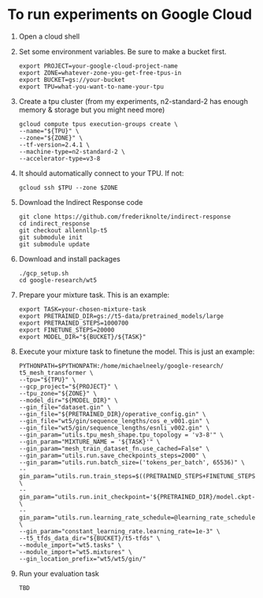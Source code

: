 # To run experiments on Google Cloud

1. Open a cloud shell

2. Set some environment variables. Be sure to make a bucket first.

    ```shell
    export PROJECT=your-google-cloud-project-name
    export ZONE=whatever-zone-you-get-free-tpus-in
    export BUCKET=gs://your-bucket
    export TPU=what-you-want-to-name-your-tpu
    ```

3. Create a tpu cluster (from my experiments, n2-standard-2 has enough memory & storage but you might need more)

    ```shell
    gcloud compute tpus execution-groups create \
    --name="${TPU}" \
    --zone="${ZONE}" \
    --tf-version=2.4.1 \
    --machine-type=n2-standard-2 \
    --accelerator-type=v3-8
    ```

4. It should automatically connect to your TPU. If not:

    ```shell
    gcloud ssh $TPU --zone $ZONE
    ```

5. Download the Indirect Response code

    ```shell
    git clone https://github.com/frederiknolte/indirect-response
    cd indirect_response
    git checkout allennllp-t5
    git submodule init
    git submodule update
    ```

6. Download and install packages

    ```shell
    ./gcp_setup.sh
    cd google-research/wt5
    ```

7. Prepare your mixture task. This is an example:

    ```shell
    export TASK=your-chosen-mixture-task
    export PRETRAINED_DIR=gs://t5-data/pretrained_models/large
    export PRETRAINED_STEPS=1000700
    export FINETUNE_STEPS=20000
    export MODEL_DIR="${BUCKET}/${TASK}"
    ```

8. Execute your mixture task to finetune the model. This is just an example:

    ```shell
    PYTHONPATH=$PYTHONPATH:/home/michaelneely/google-research/ t5_mesh_transformer \
    --tpu="${TPU}" \
    --gcp_project="${PROJECT}" \
    --tpu_zone="${ZONE}" \
    --model_dir="${MODEL_DIR}" \
    --gin_file="dataset.gin" \
    --gin_file="${PRETRAINED_DIR}/operative_config.gin" \
    --gin_file="wt5/gin/sequence_lengths/cos_e_v001.gin" \
    --gin_file="wt5/gin/sequence_lengths/esnli_v002.gin" \
    --gin_param="utils.tpu_mesh_shape.tpu_topology = 'v3-8'" \
    --gin_param="MIXTURE_NAME = '${TASK}'" \
    --gin_param="mesh_train_dataset_fn.use_cached=False" \
    --gin_param="utils.run.save_checkpoints_steps=2000" \
    --gin_param="utils.run.batch_size=('tokens_per_batch', 65536)" \
    --gin_param="utils.run.train_steps=$((PRETRAINED_STEPS+FINETUNE_STEPS))" \
    --gin_param="utils.run.init_checkpoint='${PRETRAINED_DIR}/model.ckpt-${PRETRAINED_STEPS}'" \
    --gin_param="utils.run.learning_rate_schedule=@learning_rate_schedules.constant_learning_rate" \
    --gin_param="constant_learning_rate.learning_rate=1e-3" \
    --t5_tfds_data_dir="${BUCKET}/t5-tfds" \
    --module_import="wt5.tasks" \
    --module_import="wt5.mixtures" \
    --gin_location_prefix="wt5/wt5/gin/"
    ```

9. Run your evaluation task

    ```shell
    TBD
    ```
